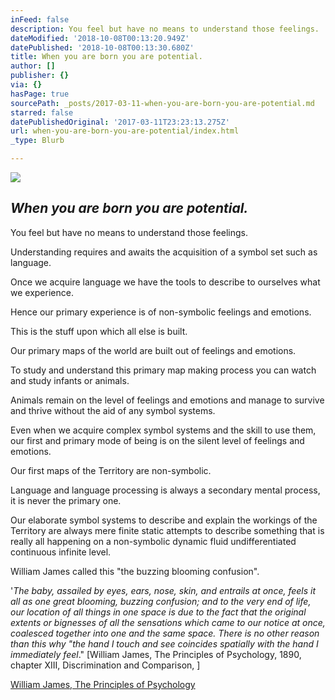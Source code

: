 ```yaml
---
inFeed: false
description: You feel but have no means to understand those feelings.
dateModified: '2018-10-08T00:13:20.949Z'
datePublished: '2018-10-08T00:13:30.680Z'
title: When you are born you are potential.
author: []
publisher: {}
via: {}
hasPage: true
sourcePath: _posts/2017-03-11-when-you-are-born-you-are-potential.md
starred: false
datePublishedOriginal: '2017-03-11T23:23:13.275Z'
url: when-you-are-born-you-are-potential/index.html
_type: Blurb

---
```

![](https://the-grid-user-content.s3-us-west-2.amazonaws.com/2eb5ab68-7d20-43d2-b0b7-e76d0adab3c4.jpg)

## _When you are born you are potential._

You feel but have no means to understand those feelings.

Understanding requires and awaits the acquisition of a symbol set such as language.

Once we acquire language we have the tools to describe to ourselves what we experience.

Hence our primary experience is of non-symbolic feelings and emotions.

This is the stuff upon which all else is built.

Our primary maps of the world are built out of feelings and emotions.

To study and understand this primary map making process you can watch and study infants or animals.

Animals remain on the level of feelings and emotions and manage to survive and thrive without the aid of any symbol systems.

Even when we acquire complex symbol systems and the skill to use them, our first and primary mode of being is on the silent level of feelings and emotions.

Our first maps of the Territory are non-symbolic.

Language and language processing is always a secondary mental process, it is never the primary one.

Our elaborate symbol systems to describe and explain the workings of the Territory are always mere finite static attempts to describe something that is really all happening on a non-symbolic dynamic fluid undifferentiated continuous infinite level.

William James called this "the buzzing blooming confusion".

'_The baby, assailed by eyes, ears, nose, skin, and entrails at once, feels it all as one great blooming, buzzing confusion; and to the very end of life, our location of all things in one space is due to the fact that the original extents or bignesses of all the sensations which came to our notice at once, coalesced together into one and the same space. There is no other reason than this why "the hand I touch and see coincides spatially with the hand I immediately feel_." \[William James, The Principles of Psychology, 1890, chapter XIII, Discrimination and Comparison, \]

[William James, The Principles of Psychology][0]

[0]: http://psychclassics.yorku.ca/James/Principles/prin13.htm